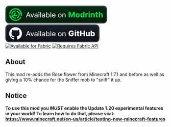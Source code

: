[![Available on Modrinth](https://raw.githubusercontent.com/intergrav/devins-badges/68af3da1d56294934ece854c43dac9ab1b0eb3e9/assets/compact/available/modrinth_vector.svg)](https://modrinth.com/mod/ancient-roses) [![Available on GitHub](https://raw.githubusercontent.com/intergrav/devins-badges/68af3da1d56294934ece854c43dac9ab1b0eb3e9/assets/compact/available/github_vector.svg)](https://github.com/seaneoo/ancient-roses/releases)
<br/>
[![Available for Fabric](https://raw.githubusercontent.com/intergrav/devins-badges/68af3da1d56294934ece854c43dac9ab1b0eb3e9/assets/compact/supported/fabric_vector.svg)](https://fabricmc.net/use/installer/) [![Requires Fabric API](https://raw.githubusercontent.com/intergrav/devins-badges/68af3da1d56294934ece854c43dac9ab1b0eb3e9/assets/compact/requires/fabric-api_vector.svg)](https://modrinth.com/mod/fabric-api)

## About

This mod re-adds the Rose flower from Minecraft 1.7.1 and before as well as giving a 10% chance for the Sniffer mob to "sniff" it up.

## Notice

**To use this mod you _MUST_ enable the Update 1.20 experimental features in your world! To learn how to do that, please visit: https://www.minecraft.net/en-us/article/testing-new-minecraft-features**
